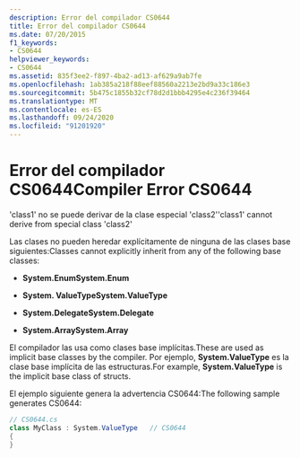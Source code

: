 ```yaml
---
description: Error del compilador CS0644
title: Error del compilador CS0644
ms.date: 07/20/2015
f1_keywords:
- CS0644
helpviewer_keywords:
- CS0644
ms.assetid: 835f3ee2-f897-4ba2-ad13-af629a9ab7fe
ms.openlocfilehash: 1ab385a218f88eef88560a2213e2bd9a33c186e3
ms.sourcegitcommit: 5b475c1855b32cf78d2d1bbb4295e4c236f39464
ms.translationtype: MT
ms.contentlocale: es-ES
ms.lasthandoff: 09/24/2020
ms.locfileid: "91201920"
---
```

# <a name="compiler-error-cs0644"></a><span data-ttu-id="10787-103">Error del compilador CS0644</span><span class="sxs-lookup"><span data-stu-id="10787-103">Compiler Error CS0644</span></span>

<span data-ttu-id="10787-104">'class1' no se puede derivar de la clase especial 'class2'</span><span class="sxs-lookup"><span data-stu-id="10787-104">'class1' cannot derive from special class 'class2'</span></span>  
  
 <span data-ttu-id="10787-105">Las clases no pueden heredar explícitamente de ninguna de las clases base siguientes:</span><span class="sxs-lookup"><span data-stu-id="10787-105">Classes cannot explicitly inherit from any of the following base classes:</span></span>  
  
- <span data-ttu-id="10787-106">**System.Enum**</span><span class="sxs-lookup"><span data-stu-id="10787-106">**System.Enum**</span></span>  
  
- <span data-ttu-id="10787-107">**System. ValueType**</span><span class="sxs-lookup"><span data-stu-id="10787-107">**System.ValueType**</span></span>  
  
- <span data-ttu-id="10787-108">**System.Delegate**</span><span class="sxs-lookup"><span data-stu-id="10787-108">**System.Delegate**</span></span>  
  
- <span data-ttu-id="10787-109">**System.Array**</span><span class="sxs-lookup"><span data-stu-id="10787-109">**System.Array**</span></span>  
  
 <span data-ttu-id="10787-110">El compilador las usa como clases base implícitas.</span><span class="sxs-lookup"><span data-stu-id="10787-110">These are used as implicit base classes by the compiler.</span></span> <span data-ttu-id="10787-111">Por ejemplo, **System.ValueType** es la clase base implícita de las estructuras.</span><span class="sxs-lookup"><span data-stu-id="10787-111">For example, **System.ValueType** is the implicit base class of structs.</span></span>  
  
 <span data-ttu-id="10787-112">El ejemplo siguiente genera la advertencia CS0644:</span><span class="sxs-lookup"><span data-stu-id="10787-112">The following sample generates CS0644:</span></span>  
  
```csharp  
// CS0644.cs  
class MyClass : System.ValueType   // CS0644  
{  
}  
```
